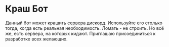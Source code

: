 # Краш Бот
Данный бот может крашить сервера дискорд. Используйте его столько тогда,
когда есть реальная необходимость. Ломать - не строить. Но всё же, есть сервера,
на которых кидают. Приглашаю присоединиться к разработке всех желающих.
